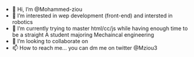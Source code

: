 - 👋 Hi, I’m @Mohammed-ziou
- 👀 I’m interested in wep development (front-end) and intersted in robotics
- 🌱 I’m currently trying to master html/cc/js while having enough time to be a straight A student majoring Mechaincal engineering
- 💞️ I’m looking to collaborate on 
- 📫 How to reach me... you can dm me on twitter @Mziou3
